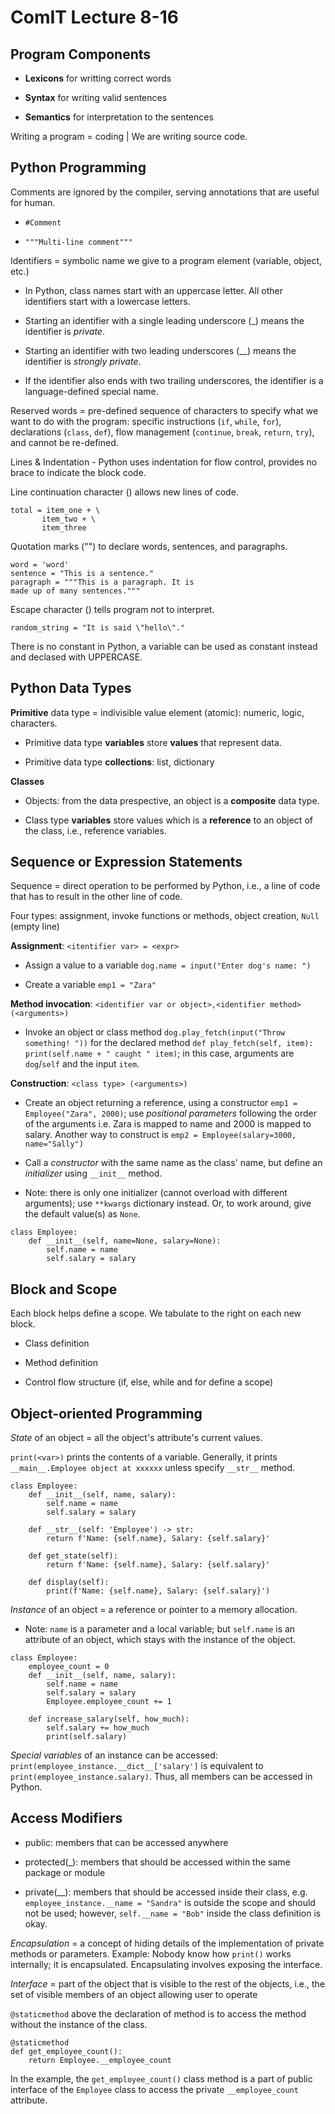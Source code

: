 # ComIT Lecture 8-16

## Program Components

- **Lexicons** for writting correct words

- **Syntax** for writing valid sentences

- **Semantics** for interpretation to the sentences

Writing a program = coding | We are writing source code.

## Python Programming

Comments are ignored by the compiler, serving annotations that are useful for human.

- `#Comment`

- `"""Multi-line comment"""`

Identifiers = symbolic name we give to a program element (variable, object, etc.)

- In Python, class names start with an uppercase letter. All other identifiers start with a lowercase letters. 

- Starting an identifier with a single leading underscore (_) means the identifier is *private*.

- Starting an identifier with two leading underscores (__) means the identifier is *strongly private*.

- If the identifier also ends with two trailing underscores, the identifier is a language-defined special name.

Reserved words = pre-defined sequence of characters to specify what we want to do with the program: specific instructions (`if`, `while`, `for`), declarations (`class`, `def`), flow management (`continue`, `break`, `return`, `try`), and cannot be re-defined.

Lines & Indentation - Python uses indentation for flow control, provides no brace to indicate the block code.

Line continuation character (\) allows new lines of code.
```
total = item_one + \
       item_two + \
       item_three
```

Quotation marks ("") to declare words, sentences, and paragraphs.
```
word = 'word'
sentence = "This is a sentence."
paragraph = """This is a paragraph. It is 
made up of many sentences."""
```

Escape character (\) tells program not to interpret.
```
random_string = "It is said \"hello\"."
```

There is no constant in Python, a variable can be used as constant instead and declased with UPPERCASE.

## Python Data Types

**Primitive** data type = indivisible value element (atomic): numeric, logic, characters.

- Primitive data type **variables** store **values** that represent data.

- Primitive data type **collections**: list, dictionary

**Classes**

- Objects: from the data prespective, an object is a **composite** data type.

- Class type **variables** store values which is a **reference** to an object of the class, i.e., reference variables.

## Sequence or Expression Statements

Sequence = direct operation to be performed by Python, i.e., a line of code that has to result in the other line of code.

Four types: assignment, invoke functions or methods, object creation, `Null` (empty line)

**Assignment**: `<itentifier var> = <expr>`

- Assign a value to a variable `dog.name = input("Enter dog's name: ")`

- Create a variable `emp1 = "Zara"`

**Method invocation**: `<identifier var or object>,<identifier method>(<arguments>)`

- Invoke an object or class method `dog.play_fetch(input("Throw something! "))` for the declared method `def play_fetch(self, item): print(self.name + " caught " item)`; in this case, arguments are `dog`/`self` and the input `item`.

**Construction**: `<class type> (<arguments>)`

- Create an object returning a reference, using a constructor `emp1 = Employee("Zara", 2000)`; use *positional parameters* following the order of the arguments i.e. Zara is mapped to name and 2000 is mapped to salary. Another way to construct is `emp2 = Employee(salary=3000, name="Sally")`

- Call a *constructor* with the same name as the class' name, but define an *initializer* using `__init__` method.

- Note: there is only one initializer (cannot overload with different arguments); use `**kwargs` dictionary instead. Or, to work around, give the default value(s) as `None`.

```
class Employee:
	def __init__(self, name=None, salary=None):
		self.name = name
		self.salary = salary
```

## Block and Scope

Each block helps define a scope. We tabulate to the right on each new block.

- Class definition

- Method definition

- Control flow structure (if, else, while and for define a scope)

## Object-oriented Programming

*State* of an object = all the object's attribute's current values.

`print(<var>)` prints the contents of a variable. Generally, it prints `__main__.Employee object at xxxxxx` unless specify `__str__` method.

```
class Employee:
	def __init__(self, name, salary):
		self.name = name
		self.salary = salary	

	def __str__(self: 'Employee') -> str:
		return f'Name: {self.name}, Salary: {self.salary}'
	
	def get_state(self):
		return f'Name: {self.name}, Salary: {self.salary}'

	def display(self):
		print(f'Name: {self.name}, Salary: {self.salary}')
```

*Instance* of an object = a reference or pointer to a memory allocation.

- Note: `name` is a parameter and a local variable; but `self.name` is an attribute of an object, which stays with the instance of the object.

```
class Employee:
	employee_count = 0
	def __init__(self, name, salary):
		self.name = name
		self.salary = salary	
		Employee.employee_count += 1

	def increase_salary(self, how_much):
		self.salary += how_much
		print(self.salary)
```

*Special variables* of an instance can be accessed: `print(employee_instance.__dict__['salary']` is equivalent to `print(employee_instance.salary)`. Thus, all members can be accessed in Python.

## Access Modifiers

- public: members that can be accessed anywhere

- protected(_): members that should be accessed within the same package or module

- private(__): members that should be accessed inside their class, 
e.g. `employee_instance.__name = "Sandra"` is outside the scope and should not be used; however,
`self.__name = "Bob"` inside the class definition is okay.

*Encapsulation* = a concept of hiding details of the implementation of private methods or parameters. Example: Nobody know how `print()` works internally; it is encapsulated. Encapsulating involves exposing the interface.

*Interface* = part of the object that is visible to the rest of the objects, i.e., the set of visible members of an object allowing user to operate

`@staticmethod` above the declaration of method is to access the method without the instance of the class.

```
@staticmethod
def get_employee_count():
	return Employee.__employee_count
```

In the example, the `get_employee_count()` class method is a part of public interface of the `Employee` class to access the private `__employee_count` attribute.

